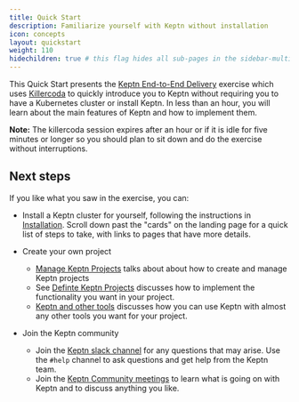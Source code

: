 ```yaml
---
title: Quick Start
description: Familiarize yourself with Keptn without installation
icon: concepts
layout: quickstart
weight: 110
hidechildren: true # this flag hides all sub-pages in the sidebar-multicard.html
---
```


This Quick Start presents the [Keptn End-to-End Delivery](https://killercoda.com/keptn/scenario/keptn-end-to-end-delivery) exercise
which uses [Killercoda](https://killercoda.com/) to quickly introduce you to Keptn
without requiring you to have a Kubernetes cluster or install Keptn.
In less than an hour, you will learn about the main features of Keptn and how to implement them.

**Note:** The killercoda session expires after an hour or if it is idle for five minutes or longer
so you should plan to sit down and do the exercise without interruptions.

## Next steps

If you like what you saw in the exercise, you can:

* Install a Keptn cluster for yourself,
  following the instructions in [Installation](../../install/).
  Scroll down past the "cards" on the landing page for a quick list of steps to take,
  with links to pages that have more details.

* Create your own project

  * [Manage Keptn Projects](../manage/) talks about about how to create and manage
    Keptn projects
  * See [Definte Keptn Projects](../define/) discusses how to implement
    the functionality you want in your project.
  * [Keptn and other tools](../concepts/keptn-tools/) discusses how you can use Keptn
    with almost any other tools you want for your project.

* Join the Keptn community

  * Join the [Keptn slack channel](https://slack.keptn.sh) for any questions that may arise.
    Use the `#help` channel to ask questions and get help from the Keptn team.
  * Join the [Keptn Community meetings](https://docs.google.com/document/d/1y7a6uaN8fwFJ7IRnvtxSfgz-OGFq6u7bKN6F7NDxKPg/edit)
    to learn what is going on with Keptn and to discuss anything you like.

